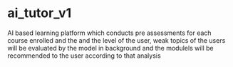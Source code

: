 # ai_tutor_v1

AI based learning platform which conducts pre assessments for each course enrolled and the and the level of the user, weak topics of the users will be evaluated by the model in background and the modulels will be recommended to the user according to that analysis
